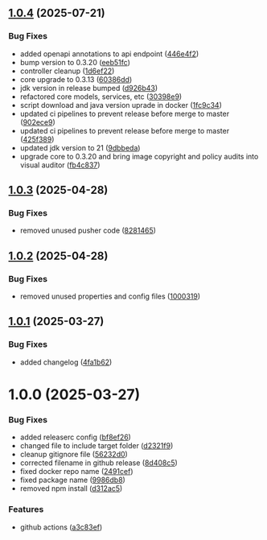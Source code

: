 ## [1.0.4](https://github.com/deepthought42/visualDesignAudit/compare/v1.0.3...v1.0.4) (2025-07-21)


### Bug Fixes

* added openapi annotations to api endpoint ([446e4f2](https://github.com/deepthought42/visualDesignAudit/commit/446e4f21cd07c66ad41b215022e77048fa10a752))
* bump version to 0.3.20 ([eeb51fc](https://github.com/deepthought42/visualDesignAudit/commit/eeb51fc4fa202fed60ca2d80836391d04fe7d914))
* controller cleanup ([1d6ef22](https://github.com/deepthought42/visualDesignAudit/commit/1d6ef22b0047086bc22a81494030e033bde2a10c))
* core upgrade to 0.3.13 ([60386dd](https://github.com/deepthought42/visualDesignAudit/commit/60386dd301ab4ee6ffaef4e0022a52480489cc37))
* jdk version in release bumped ([d926b43](https://github.com/deepthought42/visualDesignAudit/commit/d926b43f9fbc65829f69d0bebfd642aed4f555a2))
* refactored core models, services, etc ([30398e9](https://github.com/deepthought42/visualDesignAudit/commit/30398e957c9241f72fc0bd6b2d42f2edf7f9ae0a))
* script download and java version uprade in docker ([1fc9c34](https://github.com/deepthought42/visualDesignAudit/commit/1fc9c349625d633fbfe4114ec064acb74c7865cd))
* updated ci pipelines to prevent release before merge to master ([902ece9](https://github.com/deepthought42/visualDesignAudit/commit/902ece90a409f3af6e9196eb3b954196fa8801da))
* updated ci pipelines to prevent release before merge to master ([425f389](https://github.com/deepthought42/visualDesignAudit/commit/425f3892dc6987c16244257f9664029bbedde264))
* updated jdk version to 21 ([9dbbeda](https://github.com/deepthought42/visualDesignAudit/commit/9dbbedaf51f3e0ecc367a8564eef2dd4ce2095fb))
* upgrade core to 0.3.20 and bring image copyright and policy audits into visual auditor ([fb4c837](https://github.com/deepthought42/visualDesignAudit/commit/fb4c837f6c8b55ff4b79a3eda6840f7e7c738b0d))

## [1.0.3](https://github.com/deepthought42/visualDesignAudit/compare/v1.0.2...v1.0.3) (2025-04-28)


### Bug Fixes

* removed unused pusher code ([8281465](https://github.com/deepthought42/visualDesignAudit/commit/828146516da627e3cf35db3a7650debed659d312))

## [1.0.2](https://github.com/deepthought42/visualDesignAudit/compare/v1.0.1...v1.0.2) (2025-04-28)


### Bug Fixes

* removed unused properties and config files ([1000319](https://github.com/deepthought42/visualDesignAudit/commit/100031919f33ae737d1dc0ba73bcf5b2d7ee8d39))

## [1.0.1](https://github.com/deepthought42/visualDesignAudit/compare/v1.0.0...v1.0.1) (2025-03-27)


### Bug Fixes

* added changelog ([4fa1b62](https://github.com/deepthought42/visualDesignAudit/commit/4fa1b6291de9c7e14fac72a5a3ed7644b1f92094))

# 1.0.0 (2025-03-27)


### Bug Fixes

* added releaserc config ([bf8ef26](https://github.com/deepthought42/visualDesignAudit/commit/bf8ef262c197e948fa6c5a288991c719b0f7f78e))
* changed file to include target folder ([d2321f9](https://github.com/deepthought42/visualDesignAudit/commit/d2321f9c7763476d7a01edf7680d7a13d5d24e39))
* cleanup gitignore file ([56232d0](https://github.com/deepthought42/visualDesignAudit/commit/56232d03827b8ffe1b2288ec943ac5f6ec38781c))
* corrected filename in github release ([8d408c5](https://github.com/deepthought42/visualDesignAudit/commit/8d408c5200720b4a699c2e04a931d53d0ca3ade1))
* fixed docker repo name ([2491cef](https://github.com/deepthought42/visualDesignAudit/commit/2491cef0426e48cf19f61a32f85b0bfba44b53c0))
* fixed package name ([9986db8](https://github.com/deepthought42/visualDesignAudit/commit/9986db802b56c09097a707b16d1b70b472e924d9))
* removed npm install ([d312ac5](https://github.com/deepthought42/visualDesignAudit/commit/d312ac5e548936196ed0b11258a7811d23cd6d5f))


### Features

* github actions ([a3c83ef](https://github.com/deepthought42/visualDesignAudit/commit/a3c83ef1554a7959901d2ec141d9fa60de3be611))
